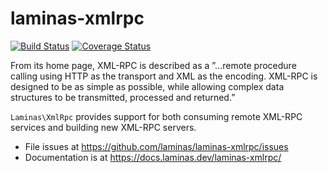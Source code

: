 # laminas-xmlrpc

[![Build Status](https://travis-ci.org/laminas/laminas-xmlrpc.svg?branch=master)](https://travis-ci.org/laminas/laminas-xmlrpc)
[![Coverage Status](https://coveralls.io/repos/laminas/laminas-xmlrpc/badge.svg?branch=master)](https://coveralls.io/r/laminas/laminas-xmlrpc?branch=master)

From its home page, XML-RPC is described as a ”...remote procedure calling using
HTTP as the transport and XML as the encoding. XML-RPC is designed to be as
simple as possible, while allowing complex data structures to be transmitted,
processed and returned.”

`Laminas\XmlRpc` provides support for both consuming remote XML-RPC services and
building new XML-RPC servers.

- File issues at https://github.com/laminas/laminas-xmlrpc/issues
- Documentation is at https://docs.laminas.dev/laminas-xmlrpc/

